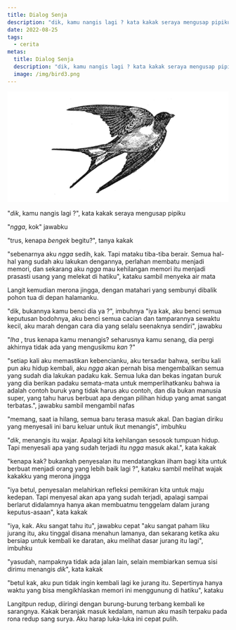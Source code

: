 ```yaml
---
title: Dialog Senja
description: "dik, kamu nangis lagi ? kata kakak seraya mengusap pipiku ngga, kok jawabku trus, kenapa _bengek_ begitu? tanya kakak"
date: 2022-08-25
tags: 
  - cerita
metas:
  title: Dialog Senja
  description: "dik, kamu nangis lagi ? kata kakak seraya mengusap pipiku ngga, kok jawabku trus, kenapa _bengek_ begitu? tanya kakak"
  image: /img/bird3.png
---
```

![cerita pendek tentang dialog senja](/img/bird3.png)

"_dik_, kamu nangis lagi ?", kata kakak seraya mengusap pipiku

"_ngga_, kok" jawabku

"trus, kenapa _bengek_ begitu?", tanya kakak

"sebenarnya aku _ngga_ sedih, kak. Tapi mataku tiba-tiba berair.
Semua hal-hal yang sudah aku lakukan dengannya, perlahan membatu menjadi memori,
dan sekarang aku _ngga_ mau kehilangan memori itu menjadi prasasti usang yang melekat di hatiku", kataku sambil menyeka air mata

Langit kemudian merona jingga, dengan matahari yang sembunyi dibalik pohon tua di depan halamanku.

"dik, bukannya kamu benci dia ya ?", imbuhnya
"iya kak, aku benci semua keputusan bodohnya,
aku benci semua cacian dan tamparannya sewaktu kecil,
aku marah dengan cara dia yang selalu seenaknya sendiri", jawabku 

"_lha_ , trus kenapa kamu menangis? seharusnya kamu senang, dia pergi akhirnya tidak ada yang mengusikmu _kan_ ?"

"setiap kali aku memastikan kebencianku, aku tersadar bahwa,
seribu kali pun aku hidup kembali, aku _ngga_ akan pernah bisa mengembalikan
semua yang sudah dia lakukan padaku kak. Semua luka dan bekas ingatan buruk yang dia berikan padaku
semata-mata untuk memperlihatkanku bahwa ia adalah contoh buruk yang tidak harus aku contoh,
dan dia bukan manusia super, yang tahu harus berbuat apa dengan pilihan hidup yang amat sangat terbatas.", jawabku sambil mengambil nafas

"memang, saat ia hilang, semua baru terasa masuk akal. Dan bagian diriku yang menyesali ini baru keluar untuk ikut menangis", imbuhku

"_dik_, menangis itu wajar. Apalagi kita kehilangan sesosok tumpuan hidup. Tapi menyesali apa yang sudah terjadi itu _ngga_ masuk akal.", kata kakak

"kenapa kak? bukankah penyesalan itu mendatangkan ilham bagi kita untuk berbuat menjadi orang yang lebih baik lagi ?", kataku sambil melihat wajak kakakku yang merona jingga

"iya betul, penyesalan melahirkan refleksi pemikiran kita untuk maju kedepan. Tapi menyesal akan apa yang sudah terjadi, apalagi sampai berlarut didalamnya
hanya akan membuatmu tenggelam dalam jurang keputus-asaan", kata kakak

"iya, kak. Aku sangat tahu itu", jawabku cepat
"aku sangat paham liku jurang itu,
aku tinggal disana menahun lamanya,
dan sekarang ketika aku bersiap untuk kembali ke daratan, aku melihat dasar jurang itu lagi", imbuhku


"yasudah, nampaknya tidak ada jalan lain, selain membiarkan semua sisi dirimu menangis _dik_", kata kakak

"betul kak, aku pun tidak ingin kembali lagi ke jurang itu. 
Sepertinya hanya waktu yang bisa mengikhlaskan memori ini menggunung di hatiku", kataku

Langitpun redup, diiringi dengan burung-burung terbang kembali ke sarangnya.
Kakak beranjak masuk kedalam, namun aku masih terpaku pada rona redup sang surya.
Aku harap luka-luka ini cepat pulih.